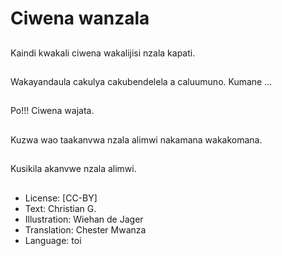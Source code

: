 # Ciwena wanzala

##
Kaindi kwakali ciwena wakalijisi nzala kapati.

##
Wakayandaula cakulya cakubendelela a caluumuno. Kumane ...

##
Po!!! Ciwena wajata.

##
Kuzwa wao taakanvwa nzala alimwi nakamana wakakomana.

##
Kusikila akanvwe nzala alimwi.

##
* License: [CC-BY]
* Text: Christian G.
* Illustration: Wiehan de Jager
* Translation: Chester Mwanza
* Language: toi
